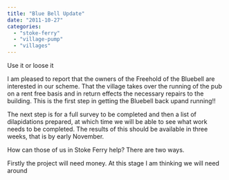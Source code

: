 ```yaml
---
title: "Blue Bell Update"
date: "2011-10-27"
categories: 
  - "stoke-ferry"
  - "village-pump"
  - "villages"
---
```


Use it or loose it

I am pleased to report that the owners of the Freehold of the Bluebell are interested in our scheme. That the village takes over the running of the pub on a rent free basis and in return effects the necessary repairs to the building. This is the first step in getting the Bluebell back upand running!!

The next step is for a full survey to be completed and then a list of dilapidations prepared, at which time we will be able to see what work needs to be completed. The results of this should be available in three weeks, that is by early November.

How can those of us in Stoke Ferry help? There are two ways.

Firstly the project will need money. At this stage I am thinking we will need around
